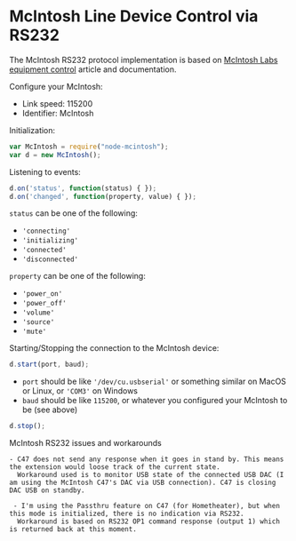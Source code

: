 # McIntosh Line Device Control via RS232

The McIntosh RS232 protocol implementation is based on [McIntosh Labs equipment control](https://community.particle.io/t/mcintosh-labs-audio-equipment-control/16338) article and documentation.

Configure your McIntosh:

* Link speed: 115200
* Identifier: McIntosh

Initialization:

```javascript
var McIntosh = require("node-mcintosh");
var d = new McIntosh();
```

Listening to events:

```javascript
d.on('status', function(status) { });
d.on('changed', function(property, value) { });
```

`status` can be one of the following:

* `'connecting'`
* `'initializing'`
* `'connected'`
* `'disconnected'`

`property` can be one of the following:

* `'power_on'`
* `'power_off'`
* `'volume'`
* `'source'`
* `'mute'`

Starting/Stopping the connection to the McIntosh device:

```javascript
d.start(port, baud);
```

* `port` should be like `'/dev/cu.usbserial'` or something similar on MacOS or Linux, or `'COM3'` on Windows
* `baud` should be like `115200`, or whatever you configured your McIntosh to be (see above)



```javascript
d.stop();
```
McIntosh RS232 issues and workarounds

	- C47 does not send any response when it goes in stand by. This means the extension would loose track of the current state.
      Workaround used is to monitor USB state of the connected USB DAC (I am using the McIntosh C47's DAC via USB connection). C47 is closing DAC USB on standby.

	 - I'm using the Passthru feature on C47 (for Hometheater), but when this mode is initialized, there is no indication via RS232.
      Workaround is based on RS232 OP1 command response (output 1) which is returned back at this moment.
